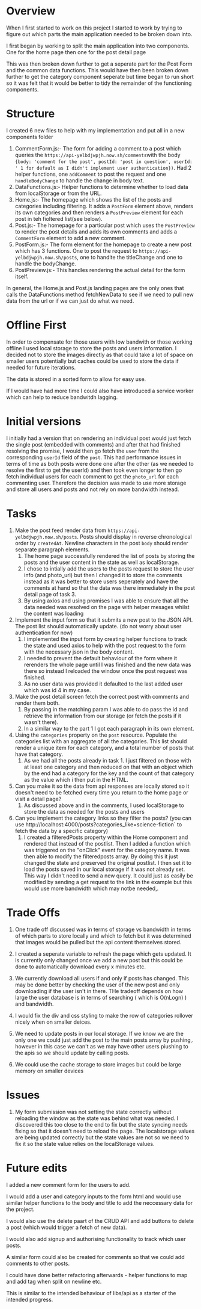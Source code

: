 # Overview

When I first started to work on this project I started to work by trying to figure out which parts the main application needed to be broken down into.

I first began by working to split the main application into two components. One for the home page then one for the post detail page

This was then broken down further to get a seperate part for the Post Form and the common data functions. This would have then been broken down further to get the category component seperate but time began to run short so it was felt that it would be better to tidy the remainder of the functioning components.

# Structure

I created 6 new files to help with my implementation and put all in a new components folder
1. CommentForm.js:- The form for adding a comment to a post which queries the `https://api-yelbdjwpjh.now.sh/comments`with the body  `{body: 'comment for the post', postId: 'post in question', userId: ' 1 for default as I didn't implement user authentication})`. Had 2 helper functions, one `addComment` to post the request and one `handleBodyChange` to handle the change in body text.
1. DataFunctions.js:- Helper functions to determine whether to load data from localStorage or from the URL.
1. Home.js:- The homepage which shows the list of the posts and categories including filtering. It adds a `PostForm` element above, renders its own categories and then renders a  `PostPreview` element for each post in teh fioltered list(see below).
1. Post.js:- The homepage for a particular post which uses the `PostPreview` to render the post details and adds its own comments and adds a `CommentForm` element to add a new comment.
1. PostForm.js:- The form element for the homepage to create a new post which has 3 functions. One to post the request to  `https://api-yelbdjwpjh.now.sh/posts`, one to handlte the titleChange and one to handle the bodyChange.
1. PostPreview.js:- This handles rendering the actual detail for the form itself.

In general, the Home.js and Post.js landing pages are the only ones that calls the DataFunctions method fetchNewData to see if we need to pull new data from the url or if we can just do what we need.


# Offline First

In order to compensate for those users with low bandwith or those working offline I used local storage to store the posts and users information. I decided not to store the images directly as that could take a lot of space on smaller users potentially but caches could be used to store the data if needed for future iterations.

The data is stored in a sorted form to allow for easy use.  

If I would have had more time I could also have introduced a service worker which can help to reduce bandwitdh lagging.

# Initial versions

I initially had a version that on rendering an individual post would just fetch the single post (embedded with comments) and after that had finished resolving the promise, I would then go fetch the ``user`` from the corresponding ``userId`` field of the ``post``. This had performance issues in terms of time as both posts were done one after the other (as we needed to resolve the first to get the userId) and then took even longer to then go fetch individual users for each comment to get the ``photo_url`` for each commenting user. Therefore the decision was made to use more storage and store all users and posts and not rely on more bandwidth instead.  


# Tasks

1. Make the post feed render data from `https://api-yelbdjwpjh.now.sh/posts`. Posts should display in reverse chronological order by `createdAt`. Newline characters in the post `body` should render separate paragraph elements.
    1. The home page successfully rendered the list of posts by storing the posts and the user content in the state as well as localStorage.
    1. I chose to intially add the users to the posts request to store the user info (and photo_url) but then I changed it to store the comments instead as it was better to store users seperately and have the comments at hand so that the data was there immediately in the post detail page of task 3. 
    1. By using axios and using promises I was able to ensure that all the data needed was resolved on the page with helper mesages whilst the content was loading
1. Implement the input form so that it submits a new post to the JSON API. The post list should automatically update.
   (do not worry about user authentication for now)
   1.   I implemented the input form by creating helper functions to track the state and used axios to help with the post request to the form with the necessary json in the body content.
   1.   I needed to prevent the default behaviour of the form where it rerenders the whole page until I was finished and the new data was there so instead I reloaded the window once the post request was finished.
   1.   As no user data was provided it defaulted to the last added user which was id 4 in my case.
1. Make the post detail screen fetch the correct post with comments and render them both.
    1. By passing in the matching param  I was able to do pass the id and retrieve the information from our storage (or fetch the posts if it wasn't there).
    1. In a similar way to the part 1 I got each paragraph in its own element.
1. Using the `categories` property on the `post` resource. Populate the categories list with an aggregate of all the categories. This list should render a unique item for each category, and a total number of posts that have that category.
    1. As we had all the posts already in task 1. I just filtered on those with at least one category and then reduced on that with an object which by the end had a category for the key and the count of that category as the value which i then put in the HTML.
1. Can you make it so the data from api responses are locally stored so it doesn't need to be fetched every time you return to the home page or visit a detail page?
    1. As discussed above and in the comments, I used localStorage to store the data as needed for the posts and users
1. Can you implement the category links so they filter the posts? (you can use http://localhost:4000/posts?categories_like=science-fiction` to fetch the data by a specific category)
    1. I created a filteredPosts property within the Home component and rendered that instead of the postlist. Then I added a function which was triggered on the "onClick" event for the category name. It was then able to modify the filteredposts array. By doing this it just changed the state and preserved the original postlist. I then set it to load the posts saved in our local storage if it was not already set. This way I didn't need to send a new query. It could just as easily be modified by sending a get request to the link in the example but this would use more bandwidth which may notbe needed,. 

# Trade Offs

1. One trade off discussed was in terms of storage vs bandwidth in terms of which parts to store locally and which to fetch but it was determined that images would be pulled but the api content themselves stored.

1. I created a seperate variable to refresh the page which gets updated. It is currently only changed once we add a new post but this could be done to automatically download every x minutes etc.

1. We currently download all users if and only if posts has changed. This may be done better by  checking the user of the new post and only downloading if the user isn't in there. THe tradeoff depends on how large the user database is in terms of searching ( which is O(nLogn) ) and bandwidth.

1. I would fix the div and css styling to make the row of categories rollover nicely when on smaller deices.

1. We need to update posts in our local storage. If we know we are the only one we could just add the post to the main posts array by pushing,. however in this case we can't as we may have other users piushing to the apis so we should update by calling posts.

1. We could use the cache storage to store images but could be large memory on smaller devices

# Issues

1. My form submission was not setting the state correctly without reloading the window as the state was behind what was needed. I discovered this too close to the end to fix but the state syncing needs fixing so that it doesn't need to reload the page. The localstorage values are being updated correctly but the state values are not so we need to fix it so the state value relies on the localStorage values.


# Future edits

I added a new comment form for the users to add.

I would add a user and category inputs to the form html and would use similar helper functions to the body and title to add the neccessary data for the project.

I would also use the delete paart of the CRUD API and add buttons to delete a post (which would trigger a fetch of new data). 

I would also add signup and authorising functionality to track which user posts.

A similar form could also be created for comments so that we could add comments to other posts.

I could have done better refactoring afterwards - helper functions to map and add tag when split on newline etc.

This is similar to the intended behaviour of libs/api as a starter of the intended progress. 